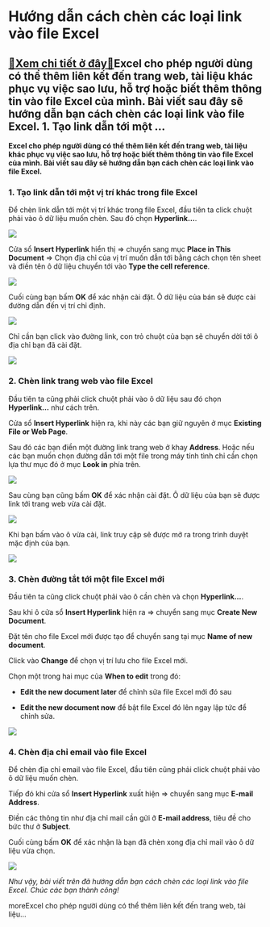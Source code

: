 Hướng dẫn cách chèn các loại link vào file Excel
================================================

[:gift:Xem chi tiết ở đây:gift:](https://hddtvn.com/huong-dan-cach-chen-cac-loai-link-vao-file-excel/)Excel cho phép người dùng có thể thêm liên kết đến trang web, tài liệu khác phục vụ việc sao lưu, hỗ trợ hoặc biết thêm thông tin vào file Excel của mình. Bài viết sau đây sẽ hướng dẫn bạn cách chèn các loại link vào file Excel. 1. Tạo link dẫn tới một …
--------------------------------------------------------------------------------------------------------------------------------------------------------------------------------------------------------------------------------------------------------------

**Excel cho phép người dùng có thể thêm liên kết đến trang web, tài liệu khác phục vụ việc sao lưu, hỗ trợ hoặc biết thêm thông tin vào file Excel của mình. Bài viết sau đây sẽ hướng dẫn bạn cách chèn các loại link vào file Excel.**


### 1. Tạo link dẫn tới một vị trí khác trong file Excel


Để chèn link dẫn tới một vị trí khác trong file Excel, đầu tiên ta click chuột phải vào ô dữ liệu muốn chèn. Sau đó chọn **Hyperlink…**.


![](https://hddtvn.com/wp-content/uploads/2021/01/mdY91mJ.png)


Cửa sổ **Insert Hyperlink** hiển thị => chuyển sang mục **Place in This Document** => Chọn địa chỉ của vị trí muốn dẫn tới bằng cách chọn tên sheet và điền tên ô dữ liệu chuyển tới vào **Type the cell reference**.


![](https://hddtvn.com/wp-content/uploads/2021/01/D9pqztc.png)


Cuối cùng bạn bấm **OK** để xác nhận cài đặt. Ô dữ liệu của bán sẽ được cài đường dẫn đến vị trí chỉ định.


![](https://hddtvn.com/wp-content/uploads/2021/01/Mr7FS0e.png)


Chỉ cần bạn click vào đường link, con trỏ chuột của bạn sẽ chuyển dời tới ô địa chỉ bạn đã cài đặt.


![](https://hddtvn.com/wp-content/uploads/2021/01/6RcTXyf.png)


### 2. Chèn link trang web vào file Excel


Đầu tiên ta cũng phải click chuột phải vào ô dữ liệu sau đó chọn **Hyperlink…** như cách trên.


Cửa sổ **Insert Hyperlink** hiện ra, khi này các bạn giữ nguyên ở mục **Existing File or Web Page**.


Sau đó các bạn điền một đường link trang web ở khay **Address**. Hoặc nếu các bạn muốn chọn đường dẫn tới một file trong máy tính tình chỉ cần chọn lựa thư mục đó ở mục **Look in** phía trên.


![](https://hddtvn.com/wp-content/uploads/2021/01/QlERRnO.png)


Sau cùng bạn cũng bấm **OK** để xác nhận cài đặt. Ô dữ liệu của bạn sẽ được link tới trang web vừa cài đặt.


![](https://hddtvn.com/wp-content/uploads/2021/01/J1UdCkV.png)


Khi bạn bấm vào ô vừa cài, link truy cập sẽ được mở ra trong trình duyệt mặc định của bạn.


![](https://hddtvn.com/wp-content/uploads/2021/01/OtU4HqP.png)


### 3. Chèn đường tắt tới một file Excel mới


Đầu tiên ta cũng click chuột phải vào ô cần chèn và chọn **Hyperlink…**.


Sau khi ô cửa sổ **Insert Hyperlink** hiện ra => chuyển sang mục **Create New Document**.


Đặt tên cho file Excel mới được tạo để chuyển sang tại mục **Name of new document**.


Click vào **Change** để chọn vị trí lưu cho file Excel mới.


Chọn một trong hai mục của **When to edit** trong đó:




* **Edit the new document later** để chỉnh sửa file Excel mới đó sau

* **Edit the new document now** để bật file Excel đó lên ngay lập tức để chỉnh sửa.



![](https://hddtvn.com/wp-content/uploads/2021/01/PDtdBZQ.png)


### 4. Chèn địa chỉ email vào file Excel


Để chèn địa chỉ email vào file Excel, đầu tiên cũng phải click chuột phải vào ô dữ liệu muốn chèn.


Tiếp đó khi cửa sổ **Insert Hyperlink** xuất hiện => chuyển sang mục **E-mail Address**.


Điền các thông tin như địa chỉ mail cần gửi ở **E-mail address**, tiêu đề cho bức thư ở **Subject**.


Cuối cùng bấm **OK** để xác nhận là bạn đã chèn xong địa chỉ mail vào ô dữ liệu vừa chọn.


![](https://hddtvn.com/wp-content/uploads/2021/01/VU8UM4e.png)


*Như vậy, bài viết trên đã hướng dẫn bạn cách chèn các loại link vào file Excel. Chúc các bạn thành công!*


moreExcel cho phép người dùng có thể thêm liên kết đến trang web, tài liệu…

